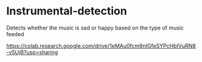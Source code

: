 # Instrumental-detection
Detects whether the music is sad or happy based on the type of music feeded

https://colab.research.google.com/drive/1eMAu0fcm9nIGfeSYPcHbIVuRN8-v5UjB?usp=sharing

